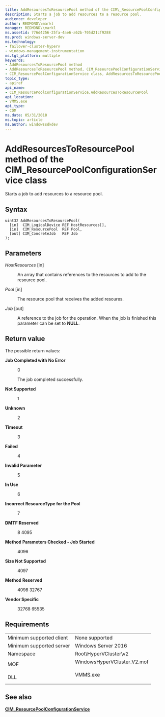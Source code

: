 ```yaml
---
title: AddResourcesToResourcePool method of the CIM\_ResourcePoolConfigurationService class
description: Starts a job to add resources to a resource pool.
audience: developer
author: REDMOND\\markl
manager: REDMOND\\markl
ms.assetid: 776d4256-25fa-4ae6-a62b-705d21cf9288
ms.prod: windows-server-dev
ms.technology:
- failover-cluster-hyperv
- windows-management-instrumentation
ms.tgt_platform: multiple
keywords:
- AddResourcesToResourcePool method
- AddResourcesToResourcePool method, CIM_ResourcePoolConfigurationService class
- CIM_ResourcePoolConfigurationService class, AddResourcesToResourcePool method
topic_type:
- apiref
api_name:
- CIM_ResourcePoolConfigurationService.AddResourcesToResourcePool
api_location:
- VMMS.exe
api_type:
- COM
ms.date: 05/31/2018
ms.topic: article
ms.author: windowssdkdev
---
```


# AddResourcesToResourcePool method of the CIM\_ResourcePoolConfigurationService class

Starts a job to add resources to a resource pool.

## Syntax


```mof
uint32 AddResourcesToResourcePool(
  [in]  CIM_LogicalDevice REF HostResources[],
  [in]  CIM_ResourcePool  REF Pool,
  [out] CIM_ConcreteJob   REF Job
);
```



## Parameters

<dl> <dt>

*HostResources* \[in\]
</dt> <dd>

An array that contains references to the resources to add to the resource pool.

</dd> <dt>

*Pool* \[in\]
</dt> <dd>

The resource pool that receives the added resoures.

</dd> <dt>

*Job* \[out\]
</dt> <dd>

A reference to the job for the operation. When the job is finished this parameter can be set to **NULL**.

</dd> </dl>

## Return value

The possible return values:

<dl> <dt>

**Job Completed with No Error**
</dt> <dd>

0

The job completed successfully.

</dd> <dt>

**Not Supported**
</dt> <dd>

1

</dd> <dt>

**Unknown**
</dt> <dd>

2

</dd> <dt>

**Timeout**
</dt> <dd>

3

</dd> <dt>

**Failed**
</dt> <dd>

4

</dd> <dt>

**Invalid Parameter**
</dt> <dd>

5

</dd> <dt>

**In Use**
</dt> <dd>

6

</dd> <dt>

**Incorrect ResourceType for the Pool**
</dt> <dd>

7

</dd> <dt>

**DMTF Reserved**
</dt> <dd>

8 4095

</dd> <dt>

**Method Parameters Checked - Job Started**
</dt> <dd>

4096

</dd> <dt>

**Size Not Supported**
</dt> <dd>

4097

</dd> <dt>

**Method Reserved**
</dt> <dd>

4098 32767

</dd> <dt>

**Vendor Specific**
</dt> <dd>

32768 65535

</dd> </dl>

## Requirements



|                                     |                                                                                                        |
|-------------------------------------|--------------------------------------------------------------------------------------------------------|
| Minimum supported client<br/> | None supported<br/>                                                                              |
| Minimum supported server<br/> | Windows Server 2016<br/>                                                                         |
| Namespace<br/>                | Root\\HyperVCluster\\v2<br/>                                                                     |
| MOF<br/>                      | <dl> <dt>WindowsHyperVCluster.V2.mof</dt> </dl> |
| DLL<br/>                      | <dl> <dt>VMMS.exe</dt> </dl>                    |



## See also

<dl> <dt>

[**CIM\_ResourcePoolConfigurationService**](cim-resourcepoolconfigurationservice.md)
</dt> </dl>

 

 





